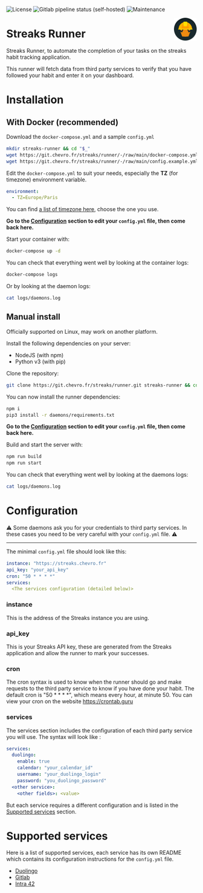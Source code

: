 ![License](https://img.shields.io/badge/license-MIT-blue?style=flat-square)
![Gitlab pipeline status (self-hosted)](https://img.shields.io/gitlab/pipeline-status/streaks/runner?branch=main&gitlab_url=https%3A%2F%2Fgit.chevro.fr&style=flat-square)
![Maintenance](https://img.shields.io/maintenance/yes/2022?style=flat-square)

<img src="src/brand/logo.svg" height="60" width="60" align="right">

Streaks Runner
==============

Streaks Runner, to automate the completion of your tasks on the streaks habit tracking application.

This runner will fetch data from third party services to verify that you have followed your habit and enter it on your dashboard.

Installation
============

With Docker (recommended)
-------------------------
Download the `docker-compose.yml` and a sample `config.yml`
```bash
mkdir streaks-runner && cd "$_"
wget https://git.chevro.fr/streaks/runner/-/raw/main/docker-compose.yml
wget https://git.chevro.fr/streaks/runner/-/raw/main/config.example.yml -O config.yml
```

Edit the `docker-compose.yml` to suit your needs, especially the **TZ** (for timezone) environment variable.

```yml
environment:
  - TZ=Europe/Paris
```

You can find [a list of timezone here](https://en.wikipedia.org/wiki/List_of_tz_database_time_zones), choose the one you use.


**Go to the [Configuration](#configuration) section to edit your `config.yml` file, then come back here.**

Start your container with:
```bash
docker-compose up -d
```

You can check that everything went well by looking at the container logs:
```bash
docker-compose logs
```

Or by looking at the daemon logs:
```bash
cat logs/daemons.log
```

Manual install
--------------
Officially supported on Linux, may work on another platform.

Install the following dependencies on your server:
- NodeJS (with npm)
- Python v3 (with pip)

Clone the repository:
```bash
git clone https://git.chevro.fr/streaks/runner.git streaks-runner && cd streaks-runner
```

You can now install the runner dependencies:
```bash
npm i
pip3 install -r daemons/requirements.txt
```

**Go to the [Configuration](#configuration) section to edit your `config.yml` file, then come back here.**

Build and start the server with:
```bash
npm run build
npm run start
```

You can check that everything went well by looking at the daemons logs:
```bash
cat logs/daemons.log
```

Configuration
=============

⚠️ Some daemons ask you for your credentials to third party services. In these cases you need to be very careful with your `config.yml` file. ⚠️

----

The minimal `config.yml` file should look like this:
```yml
instance: "https://streaks.chevro.fr"
api_key: "your_api_key"
cron: "50 * * * *"
services:
  <The services configuration (detailed below)>
```

### **instance**

This is the address of the Streaks instance you are using.

### **api_key**
This is your Streaks API key, these are generated from the Streaks application and allow the runner to mark your successes.

### **cron**
The cron syntax is used to know when the runner should go and make requests to the third party service to know if you have done your habit. The default cron is "50 * * * *", which means every hour, at minute 50.
You can view your cron on the website <a href="https://crontab.guru/#50_*_*_*_*" target="_blank">https://crontab.guru</a>

### **services**
The services section includes the configuration of each third party service you will use. The syntax will look like :
```yml
services:
  duolingo:
    enable: true
    calendar: "your_calendar_id"
    username: "your_duolingo_login"
    password: "you_duolingo_password"
  <other service>:
	<other fields>: <value>
```

But each service requires a different configuration and is listed in the [Supported services](#supported-services) section.

Supported services
==================

Here is a list of supported services, each service has its own README which contains its configuration instructions for the `config.yml` file.

- [Duolingo](daemons/duolingo/)
- [Gitlab](daemons/gitlab/)
- [Intra 42](daemons/intra42/)
